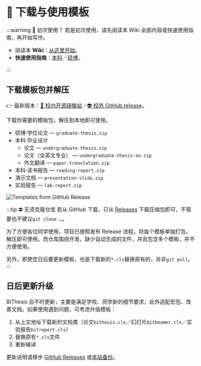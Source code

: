 # 📁 下载与使用模板

:::warning 📖 初次使用？
若是初次使用，请先阅读本 Wiki 全部内容或快速使用指南，再开始写作。

- 阅读本 **Wiki**：[从这里开始](./preface.md)。
- **快速使用指南**：[本科][undergraduate-handbook]／[硕博][graduate-handbook]。

:::

## 下载模板包并解压

👉 最新版本：[🏫 校内开源镜像站][mirror]／[👽 校外 GitHub release][latest-release]。

下载你需要的模板包，解压到本地即可使用。

- 硕博·学位论文 — `graduate-thesis.zip`
- 本科·毕业设计
  - 论文 — `undergraduate-thesis.zip`
  - 论文（全英文专业） — `undergraduate-thesis-en.zip`
  - 外文翻译 — `paper-translation.zip`
- 本科·读书报告 — `reading-report.zip`
- 演示文档 — `presentation-slide.zip`
- 实验报告 — `lab-report.zip`

![Templates from GitHub Release](../assets/templates-from-release.png)

:::tip ⛔ 无须克隆仓库
若从 GitHub 下载，只从 [Releases][releases] 下载压缩包即可，不需要也不建议`git clone …`。

为了方便各位同学使用，项目已按照发布 Release 流程，将每个模板单独打包，解压即可使用。而仓库围绕开发，缺少自动生成的文件，并且包含多个模板，并不方便使用。

另外，即使您日后要更新模板，也是下载新的`*.cls`替换原有的，并非`git pull`。
:::

## 日后更新升级

BIThesis 会不时更新，主要是满足学校、同学新的细节要求，此外适配宏包、改善文档。如果使用遇到问题，可考虑升级模板：

1. 从上文地址下载新的文档类（论文`bithesis.cls`／幻灯片`bitbeamer.cls`／实验报告`bitreport.cls`）
2. 替换原有`*.cls`文件
3. 重新编译

更新说明请移步 [GitHub Releases][latest-release] 或[本站备份](../news/index.md)。

[mirror]: https://mirror.bit.edu.cn/github-release/BITNP/BIThesis/LatestRelease/ '北京理工大学开源镜像站 - BIThesis镜像'
[releases]: https://github.com/BITNP/BIThesis/releases/ 'Releases · BITNP/BIThesis'
[latest-release]: https://github.com/BITNP/BIThesis/releases/latest 'Latest Release · BITNP/BIThesis'
[undergraduate-handbook]: https://mirrors.ctan.org/macros/unicodetex/latex/bithesis/bithesis-handbook-undergraduate.pdf
[graduate-handbook]: https://mirrors.ctan.org/macros/unicodetex/latex/bithesis/bithesis-handbook-graduate.pdf
